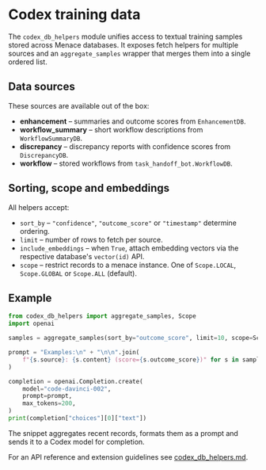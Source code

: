 # Codex training data

The `codex_db_helpers` module unifies access to textual training samples stored across Menace databases. It exposes fetch helpers for multiple sources and an `aggregate_samples` wrapper that merges them into a single ordered list.

## Data sources

These sources are available out of the box:

- **enhancement** – summaries and outcome scores from `EnhancementDB`.
- **workflow_summary** – short workflow descriptions from `WorkflowSummaryDB`.
- **discrepancy** – discrepancy reports with confidence scores from `DiscrepancyDB`.
- **workflow** – stored workflows from `task_handoff_bot.WorkflowDB`.

## Sorting, scope and embeddings

All helpers accept:

- `sort_by` – `"confidence"`, `"outcome_score"` or `"timestamp"` determine ordering.
- `limit` – number of rows to fetch per source.
- `include_embeddings` – when `True`, attach embedding vectors via the respective database's `vector(id)` API.
- `scope` – restrict records to a menace instance. One of `Scope.LOCAL`,
  `Scope.GLOBAL` or `Scope.ALL` (default).

## Example

```python
from codex_db_helpers import aggregate_samples, Scope
import openai

samples = aggregate_samples(sort_by="outcome_score", limit=10, scope=Scope.LOCAL)

prompt = "Examples:\n" + "\n\n".join(
    f"{s.source}: {s.content} (score={s.outcome_score})" for s in samples
)

completion = openai.Completion.create(
    model="code-davinci-002",
    prompt=prompt,
    max_tokens=200,
)
print(completion["choices"][0]["text"])
```

The snippet aggregates recent records, formats them as a prompt and sends it to a Codex model for completion.

For an API reference and extension guidelines see [codex_db_helpers.md](codex_db_helpers.md).
